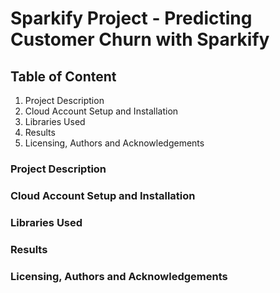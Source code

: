 # Sparkify Project - Predicting Customer Churn with Sparkify

## Table of Content
1. Project Description
2. Cloud Account Setup and Installation
3. Libraries Used
4. Results
5. Licensing, Authors and Acknowledgements

### Project Description

### Cloud Account Setup and Installation

### Libraries Used

### Results

### Licensing, Authors and Acknowledgements
